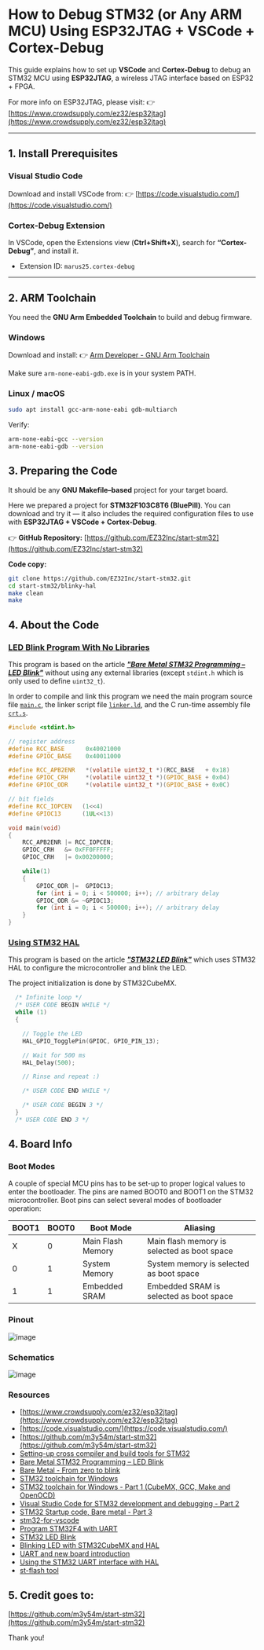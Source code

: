 #  How to Debug STM32 (or Any ARM MCU) Using ESP32JTAG + VSCode + Cortex-Debug

This guide explains how to set up **VSCode** and **Cortex-Debug** to debug an STM32 MCU using **ESP32JTAG**, a wireless JTAG interface based on ESP32 + FPGA.

For more info on ESP32JTAG, please visit:
👉 [https://www.crowdsupply.com/ez32/esp32jtag](https://www.crowdsupply.com/ez32/esp32jtag)

---

## 1. Install Prerequisites

### Visual Studio Code
Download and install VSCode from:
👉 [https://code.visualstudio.com/](https://code.visualstudio.com/)

### Cortex-Debug Extension
In VSCode, open the Extensions view (**Ctrl+Shift+X**), search for **“Cortex-Debug”**, and install it.

- Extension ID: `marus25.cortex-debug`

---

## 2. ARM Toolchain

You need the **GNU Arm Embedded Toolchain** to build and debug firmware.

### Windows
Download and install:
👉 [Arm Developer - GNU Arm Toolchain](https://developer.arm.com/downloads/-/gnu-rm)

Make sure `arm-none-eabi-gdb.exe` is in your system PATH.

### Linux / macOS
```bash
sudo apt install gcc-arm-none-eabi gdb-multiarch
```

Verify:
```bash
arm-none-eabi-gcc --version
arm-none-eabi-gdb --version
```
## 3. Preparing the Code

It should be any **GNU Makefile–based** project for your target board.

Here we prepared a project for **STM32F103C8T6 (BluePill)**.
You can download and try it — it also includes the required configuration files to use with **ESP32JTAG + VSCode + Cortex-Debug**.

👉 **GitHub Repository:** [https://github.com/EZ32Inc/start-stm32](https://github.com/EZ32Inc/start-stm32)

**Code copy:**
```bash
git clone https://github.com/EZ32Inc/start-stm32.git
cd start-stm32/blinky-hal
make clean
make
```

## 4. About the Code

### [LED Blink Program With No Libraries](blinky-no-lib) 

This program is based on the article ***["Bare Metal STM32 Programming – LED Blink"](https://freeelectron.ro/bare-metal-stm32-led-blink/)*** without using any external libraries (except `stdint.h` which is only used to define `uint32_t`).

In order to compile and link this program we need the main program source file [`main.c`](blinky-no-lib/src/main.c), the linker script file [`linker.ld`](blinky-no-lib/src/linker.ld), and the C run-time assembly file [`crt.s`](blinky-no-lib/src/crt.s).

```c
#include <stdint.h>

// register address
#define RCC_BASE      0x40021000
#define GPIOC_BASE    0x40011000

#define RCC_APB2ENR   *(volatile uint32_t *)(RCC_BASE   + 0x18)
#define GPIOC_CRH     *(volatile uint32_t *)(GPIOC_BASE + 0x04)
#define GPIOC_ODR     *(volatile uint32_t *)(GPIOC_BASE + 0x0C)

// bit fields
#define RCC_IOPCEN   (1<<4)
#define GPIOC13      (1UL<<13)

void main(void)
{
    RCC_APB2ENR |= RCC_IOPCEN;
    GPIOC_CRH   &= 0xFF0FFFFF;
    GPIOC_CRH   |= 0x00200000;

    while(1)
    {
        GPIOC_ODR |=  GPIOC13;
        for (int i = 0; i < 500000; i++); // arbitrary delay
        GPIOC_ODR &= ~GPIOC13;
        for (int i = 0; i < 500000; i++); // arbitrary delay
    }
}
```

### [Using STM32 HAL](blinky-hal)

This program is based on the article ***["STM32 LED Blink"](https://stm32world.com/wiki/STM32_LED_Blink)*** which uses STM32 HAL to configure the microcontroller and blink the LED.

The project initialization is done by STM32CubeMX.

```c
  /* Infinite loop */
  /* USER CODE BEGIN WHILE */
  while (1)
  {

	// Toggle the LED
	HAL_GPIO_TogglePin(GPIOC, GPIO_PIN_13);

	// Wait for 500 ms
	HAL_Delay(500);

	// Rinse and repeat :)

    /* USER CODE END WHILE */

    /* USER CODE BEGIN 3 */
  }
  /* USER CODE END 3 */
```

## 4. Board Info

### Boot Modes

A couple of special MCU pins has to be set-up to proper logical values to enter the bootloader. The pins are named BOOT0 and BOOT1 on the STM32 microcontroller. Boot pins can select several modes of bootloader operation:

| BOOT1  | BOOT0  | Boot Mode         | Aliasing                                    |
| ------ | ------ | ----------------- | ------------------------------------------- |
| X      | 0      | Main Flash Memory | Main flash memory is selected as boot space |
| 0      | 1      | System Memory     | System memory is selected as boot space     |
| 1      | 1      | Embedded SRAM     | Embedded SRAM is selected as boot space     |

### Pinout

![image](https://user-images.githubusercontent.com/1549028/213869634-1ede5169-8cdf-4ff9-8a94-26daba5fbd69.png)

### Schematics

![image](https://user-images.githubusercontent.com/1549028/213869613-a7071a58-811e-42a3-b75f-5759ac5d6baa.png)

### Resources

- [https://www.crowdsupply.com/ez32/esp32jtag](https://www.crowdsupply.com/ez32/esp32jtag)
- [https://code.visualstudio.com/](https://code.visualstudio.com/)
- [https://github.com/m3y54m/start-stm32](https://github.com/m3y54m/start-stm32)
- [Setting-up cross compiler and build tools for STM32](https://freeelectron.ro/arm-cross-compiler-tutorial-stm32/)
- [Bare Metal STM32 Programming – LED Blink](https://freeelectron.ro/bare-metal-stm32-led-blink/)
- [Bare Metal - From zero to blink](https://www.linuxembedded.fr/2021/02/bare-metal-from-zero-to-blink)
- [STM32 toolchain for Windows](https://embeddedgeek.net/posts/STM32-toolchain-for-windows/)
- [STM32 toolchain for Windows - Part 1 (CubeMX, GCC, Make and OpenOCD)](https://youtu.be/PxQw5_7yI8Q)
- [Visual Studio Code for STM32 development and debugging - Part 2](https://youtu.be/xaC5oWwzOt0)
- [STM32 Startup code, Bare metal - Part 3](https://youtu.be/7stymN3eYw0)
- [stm32-for-vscode](https://marketplace.visualstudio.com/items?itemName=bmd.stm32-for-vscode)
- [Program STM32F4 with UART](http://stm32f4-discovery.net/2014/09/program-stm32f4-with-uart/)
- [STM32 LED Blink](https://stm32world.com/wiki/STM32_LED_Blink)
- [Blinking LED with STM32CubeMX and HAL](https://wiki.st.com/stm32mcu/wiki/STM32StepByStep:Step2_Blink_LED)
- [UART and new board introduction](https://wiki.st.com/stm32mcu/wiki/STM32StepByStep:Step3_Introduction_to_the_UART)
- [Using the STM32 UART interface with HAL ](https://visualgdb.com/tutorials/arm/stm32/uart/hal/)
- [st-flash tool](https://github.com/stlink-org/stlink)

## 5. Credit goes to:
[https://github.com/m3y54m/start-stm32](https://github.com/m3y54m/start-stm32)

Thank you!
